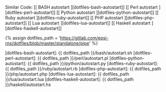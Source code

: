 <div class="card bg-light text-dark">
  <div class="card-body" markdown="1">

Similar Code: 
[[ BASH autostart ][dotfiles-bash-autostart]]
[[ Perl autostart ][dotfiles-perl-autostart]]
[[ Python autostart ][dotfiles-python-autostart]]
[[ Ruby autostart ][dotfiles-ruby-autostart]]
[[ PHP autostart ][dotfiles-php-autostart]]
[[ Lua autostart ][dotfiles-lua-autostart]]
[[ Haskell autostart ][dotfiles-haskell-autostart]]

[//]: <> ( -- -- -- links below -- -- -- )

{% assign dotfiles_path = 'https://gitlab.com/epsi-rns/dotfiles/blob/master/standalone/pipe' %}


[dotfiles-bash-autostart]: {{ dotfiles_path }}/bash/autostart.sh
[dotfiles-perl-autostart]: {{ dotfiles_path }}/perl/autostart.pl
[dotfiles-python-autostart]: {{ dotfiles_path }}/python/autostart.py
[dotfiles-ruby-autostart]: {{ dotfiles_path }}/ruby/autostart.rb
[dotfiles-php-autostart]: {{ dotfiles_path }}/php/autostart.php
[dotfiles-lua-autostart]: {{ dotfiles_path }}/lua/autostart.lua
[dotfiles-haskell-autostart]: {{ dotfiles_path }}/haskell/autostart.hs






  </div>
</div>
